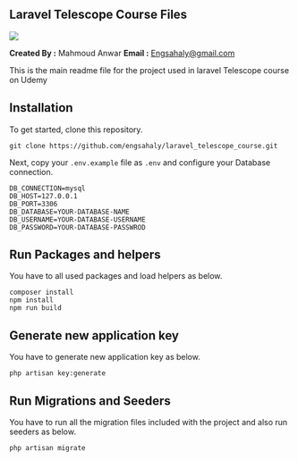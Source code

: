 ## Laravel Telescope Course Files

<img src="https://img-c.udemycdn.com/course/750x422/5464196_f27c.jpg">

**Created By :** Mahmoud Anwar
**Email :** Engsahaly@gmail.com

This is the main readme file for the project used in laravel Telescope course on Udemy

## Installation

To get started, clone this repository.

```
git clone https://github.com/engsahaly/laravel_telescope_course.git
```

Next, copy your `.env.example` file as `.env` and configure your Database connection.

```
DB_CONNECTION=mysql
DB_HOST=127.0.0.1
DB_PORT=3306
DB_DATABASE=YOUR-DATABASE-NAME
DB_USERNAME=YOUR-DATABASE-USERNAME
DB_PASSWORD=YOUR-DATABASE-PASSWROD
```

## Run Packages and helpers

You have to all used packages and load helpers as below.

```
composer install
npm install
npm run build
```

## Generate new application key

You have to generate new application key as below.

```
php artisan key:generate
```

## Run Migrations and Seeders

You have to run all the migration files included with the project and also run seeders as below.

```
php artisan migrate
```
